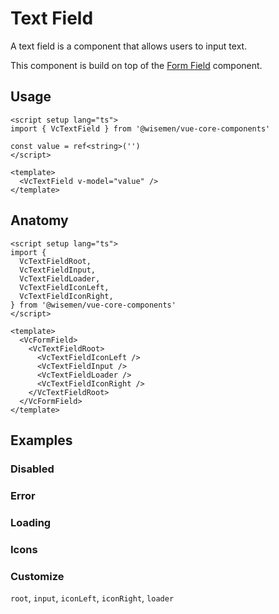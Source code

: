 # Text Field

A text field is a component that allows users to input text.

This component is build on top of the [Form Field](/packages/components-next/components/form-field/form-field.html) component.

<ComponentPreview name="text-field/examples/main" />

## Usage
```vue
<script setup lang="ts">
import { VcTextField } from '@wisemen/vue-core-components'

const value = ref<string>('')
</script>

<template>
  <VcTextField v-model="value" />
</template>
```

## Anatomy

```vue
<script setup lang="ts">
import {
  VcTextFieldRoot,
  VcTextFieldInput,
  VcTextFieldLoader,
  VcTextFieldIconLeft,
  VcTextFieldIconRight,
} from '@wisemen/vue-core-components'
</script>

<template>
  <VcFormField>
    <VcTextFieldRoot>
      <VcTextFieldIconLeft />
      <VcTextFieldInput />
      <VcTextFieldLoader />
      <VcTextFieldIconRight />
    </VcTextFieldRoot>
  </VcFormField>
</template>
```

## Examples

### Disabled

<ComponentPreview name="text-field/examples/disabled" />

### Error

<ComponentPreview name="text-field/examples/error" />

### Loading

<ComponentPreview name="text-field/examples/loading" />

### Icons

<ComponentPreview name="text-field/examples/icons" />

### Customize

`root`, `input`, `iconLeft`, `iconRight`, `loader`

<ComponentPreview name="text-field/examples/customize" />

<!-- @include: ./text-field-meta.md -->